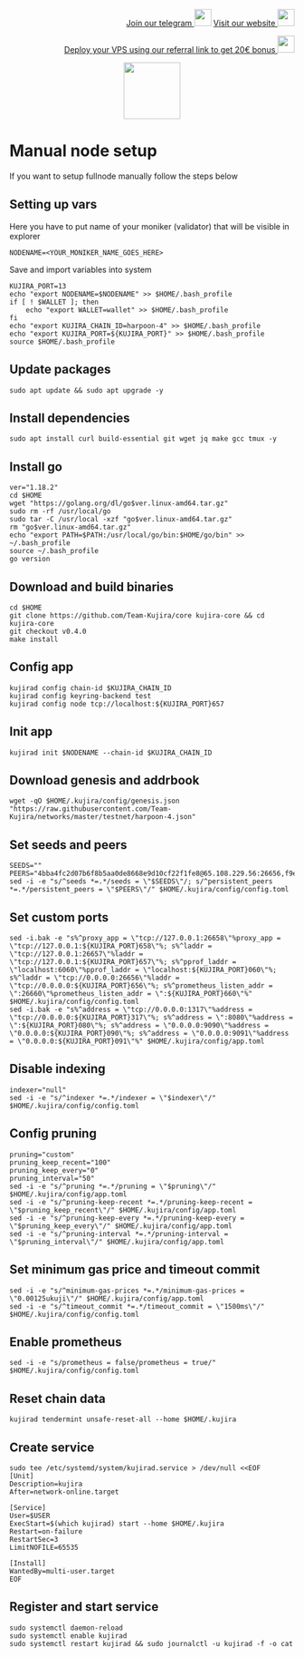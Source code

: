 <p style="font-size:14px" align="right">
<a href="https://t.me/kjnotes" target="_blank">Join our telegram <img src="https://user-images.githubusercontent.com/50621007/168689534-796f181e-3e4c-43a5-8183-9888fc92cfa7.png" width="30"/></a>
<a href="https://kjnodes.com/" target="_blank">Visit our website <img src="https://user-images.githubusercontent.com/50621007/168689709-7e537ca6-b6b8-4adc-9bd0-186ea4ea4aed.png" width="30"/></a>
</p>

<p style="font-size:14px" align="right">
<a href="https://hetzner.cloud/?ref=y8pQKS2nNy7i" target="_blank">Deploy your VPS using our referral link to get 20€ bonus <img src="https://user-images.githubusercontent.com/50621007/174612278-11716b2a-d662-487e-8085-3686278dd869.png" width="30"/></a>
</p>

<p align="center">
  <img height="100" height="auto" src="https://user-images.githubusercontent.com/50621007/172356220-b8326ceb-9950-4226-b66e-da69099aaf6e.png">
</p>

# Manual node setup
If you want to setup fullnode manually follow the steps below

## Setting up vars
Here you have to put name of your moniker (validator) that will be visible in explorer
```
NODENAME=<YOUR_MONIKER_NAME_GOES_HERE>
```

Save and import variables into system
```
KUJIRA_PORT=13
echo "export NODENAME=$NODENAME" >> $HOME/.bash_profile
if [ ! $WALLET ]; then
	echo "export WALLET=wallet" >> $HOME/.bash_profile
fi
echo "export KUJIRA_CHAIN_ID=harpoon-4" >> $HOME/.bash_profile
echo "export KUJIRA_PORT=${KUJIRA_PORT}" >> $HOME/.bash_profile
source $HOME/.bash_profile
```

## Update packages
```
sudo apt update && sudo apt upgrade -y
```

## Install dependencies
```
sudo apt install curl build-essential git wget jq make gcc tmux -y
```

## Install go
```
ver="1.18.2"
cd $HOME
wget "https://golang.org/dl/go$ver.linux-amd64.tar.gz"
sudo rm -rf /usr/local/go
sudo tar -C /usr/local -xzf "go$ver.linux-amd64.tar.gz"
rm "go$ver.linux-amd64.tar.gz"
echo "export PATH=$PATH:/usr/local/go/bin:$HOME/go/bin" >> ~/.bash_profile
source ~/.bash_profile
go version
```

## Download and build binaries
```
cd $HOME
git clone https://github.com/Team-Kujira/core kujira-core && cd kujira-core
git checkout v0.4.0
make install
```

## Config app
```
kujirad config chain-id $KUJIRA_CHAIN_ID
kujirad config keyring-backend test
kujirad config node tcp://localhost:${KUJIRA_PORT}657
```

## Init app
```
kujirad init $NODENAME --chain-id $KUJIRA_CHAIN_ID
```

## Download genesis and addrbook
```
wget -qO $HOME/.kujira/config/genesis.json "https://raw.githubusercontent.com/Team-Kujira/networks/master/testnet/harpoon-4.json"
```

## Set seeds and peers
```
SEEDS=""
PEERS="4bba4fc2d07b6f8b5aa0de8668e9d10cf22f1fe8@65.108.229.56:26656,f9ee35cf9aec3010f26b02e5b3354efaf1c02d53@116.203.135.192:26656,ccd2861990a98dc6b3787451485b2213dd3805fa@185.144.99.234:26656,20f0409359fa455d7ca11b81039782a260899579@195.201.164.223:26656,1a80d041e13cb211391785cfdec25fc8ce6fb4c4@157.90.183.167:26656,06ebd0b308950d5b5a0e0d81096befe5ba07e0b3@193.31.118.143:25656,5552e4eb91dd7fe15af0dbfcbc8dad002e46d69e@188.40.140.51:40001,f5b3223131fa0b9e8ac08d4f04fd34c25b88a099@95.216.208.101:36656,c009938f56e54754a70bd6fd46b277c5c4854e56@65.108.11.180:26656,b3f4cfa9e0745f983d000994cdb171574a5cfa39@38.146.3.185:26656,"
sed -i -e "s/^seeds *=.*/seeds = \"$SEEDS\"/; s/^persistent_peers *=.*/persistent_peers = \"$PEERS\"/" $HOME/.kujira/config/config.toml
```

## Set custom ports
```
sed -i.bak -e "s%^proxy_app = \"tcp://127.0.0.1:26658\"%proxy_app = \"tcp://127.0.0.1:${KUJIRA_PORT}658\"%; s%^laddr = \"tcp://127.0.0.1:26657\"%laddr = \"tcp://127.0.0.1:${KUJIRA_PORT}657\"%; s%^pprof_laddr = \"localhost:6060\"%pprof_laddr = \"localhost:${KUJIRA_PORT}060\"%; s%^laddr = \"tcp://0.0.0.0:26656\"%laddr = \"tcp://0.0.0.0:${KUJIRA_PORT}656\"%; s%^prometheus_listen_addr = \":26660\"%prometheus_listen_addr = \":${KUJIRA_PORT}660\"%" $HOME/.kujira/config/config.toml
sed -i.bak -e "s%^address = \"tcp://0.0.0.0:1317\"%address = \"tcp://0.0.0.0:${KUJIRA_PORT}317\"%; s%^address = \":8080\"%address = \":${KUJIRA_PORT}080\"%; s%^address = \"0.0.0.0:9090\"%address = \"0.0.0.0:${KUJIRA_PORT}090\"%; s%^address = \"0.0.0.0:9091\"%address = \"0.0.0.0:${KUJIRA_PORT}091\"%" $HOME/.kujira/config/app.toml
```

## Disable indexing
```
indexer="null"
sed -i -e "s/^indexer *=.*/indexer = \"$indexer\"/" $HOME/.kujira/config/config.toml
```

## Config pruning
```
pruning="custom"
pruning_keep_recent="100"
pruning_keep_every="0"
pruning_interval="50"
sed -i -e "s/^pruning *=.*/pruning = \"$pruning\"/" $HOME/.kujira/config/app.toml
sed -i -e "s/^pruning-keep-recent *=.*/pruning-keep-recent = \"$pruning_keep_recent\"/" $HOME/.kujira/config/app.toml
sed -i -e "s/^pruning-keep-every *=.*/pruning-keep-every = \"$pruning_keep_every\"/" $HOME/.kujira/config/app.toml
sed -i -e "s/^pruning-interval *=.*/pruning-interval = \"$pruning_interval\"/" $HOME/.kujira/config/app.toml
```

## Set minimum gas price and timeout commit
```
sed -i -e "s/^minimum-gas-prices *=.*/minimum-gas-prices = \"0.00125ukuji\"/" $HOME/.kujira/config/app.toml
sed -i -e "s/^timeout_commit *=.*/timeout_commit = \"1500ms\"/" $HOME/.kujira/config/config.toml
```

## Enable prometheus
```
sed -i -e "s/prometheus = false/prometheus = true/" $HOME/.kujira/config/config.toml
```

## Reset chain data
```
kujirad tendermint unsafe-reset-all --home $HOME/.kujira
```

## Create service
```
sudo tee /etc/systemd/system/kujirad.service > /dev/null <<EOF
[Unit]
Description=kujira
After=network-online.target

[Service]
User=$USER
ExecStart=$(which kujirad) start --home $HOME/.kujira
Restart=on-failure
RestartSec=3
LimitNOFILE=65535

[Install]
WantedBy=multi-user.target
EOF
```

## Register and start service
```
sudo systemctl daemon-reload
sudo systemctl enable kujirad
sudo systemctl restart kujirad && sudo journalctl -u kujirad -f -o cat
```
